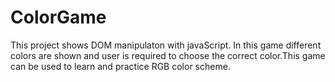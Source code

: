 # ColorGame


This project shows DOM manipulaton with javaScript.
In this game different colors are shown and user is required to choose the correct color.This game can be used to learn and practice RGB color scheme.
